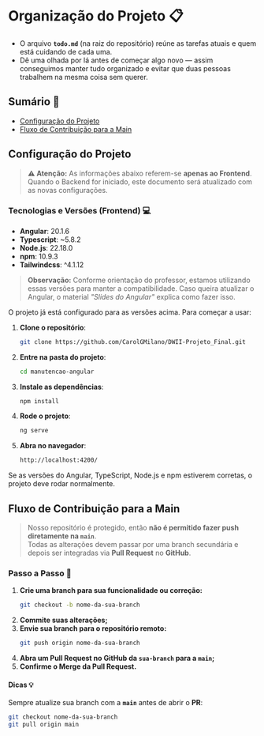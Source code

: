 # Organização do Projeto 📋
- O arquivo **`todo.md`** (na raiz do repositório) reúne as tarefas atuais e quem está cuidando de cada uma.
- Dê uma olhada por lá antes de começar algo novo — assim conseguimos manter tudo organizado e evitar que duas pessoas trabalhem na mesma coisa sem querer.

## Sumário 📑

- [Configuração do Projeto](#configuração-do-projeto)
- [Fluxo de Contribuição para a Main](#fluxo-de-contribuição-para-a-main)


## Configuração do Projeto

> **⚠️ Atenção:** As informações abaixo referem-se **apenas ao Frontend**. Quando o Backend for iniciado, este documento será atualizado com as novas configurações.

### Tecnologias e Versões (Frontend) 💻
- **Angular**: 20.1.6
- **Typescript**: ~5.8.2
- **Node.js**: 22.18.0  
- **npm**: 10.9.3  
- **Tailwindcss**: ^4.1.12

> **Observação:** Conforme orientação do professor, estamos utilizando essas versões para manter a compatibilidade. Caso queira atualizar o Angular, o material *"Slides do Angular"* explica como fazer isso.

O projeto já está configurado para as versões acima. Para começar a usar:

1. **Clone o repositório**:
   ```bash
   git clone https://github.com/CarolGMilano/DWII-Projeto_Final.git

2. **Entre na pasta do projeto**:
   ```bash
   cd manutencao-angular

3. **Instale as dependências**:
   ```bash
   npm install

4. **Rode o projeto**:
   ```bash
   ng serve

5. **Abra no navegador**:
   ```bash
   http://localhost:4200/

Se as versões do Angular, TypeScript, Node.js e npm estiverem corretas, o projeto deve rodar normalmente.

## Fluxo de Contribuição para a Main

> Nosso repositório é protegido, então **não é permitido fazer push diretamente na `main`**.  
> Todas as alterações devem passar por uma branch secundária e depois ser integradas via **Pull Request** no **GitHub**.

### Passo a Passo 📝

1. **Crie uma branch para sua funcionalidade ou correção:**
   ```bash
   git checkout -b nome-da-sua-branch

2. **Commite suas alterações;**
3. **Envie sua branch para o repositório remoto:**
   ```bash
   git push origin nome-da-sua-branch

4. **Abra um Pull Request no GitHub da `sua-branch` para a `main`;**
5. **Confirme o Merge da Pull Request.**

#### Dicas 💡

Sempre atualize sua branch com a **`main`** antes de abrir o **PR**:
  ```bash
  git checkout nome-da-sua-branch
  git pull origin main
